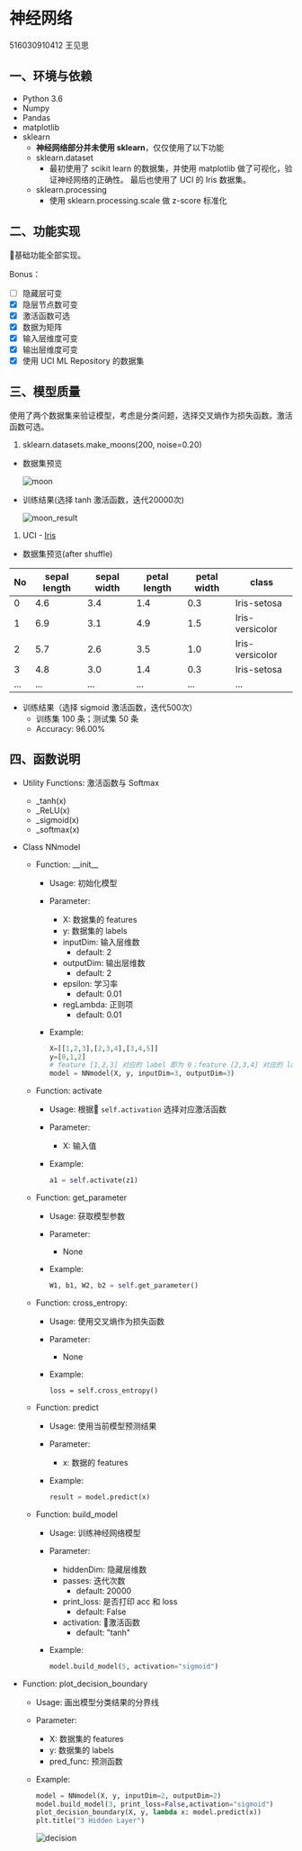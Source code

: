 # 神经网络

516030910412 王见思

## 一、环境与依赖
- Python 3.6
- Numpy
- Pandas
- matplotlib
- sklearn
    - <b>神经网络部分并未使用 sklearn</b>，仅仅使用了以下功能
    - sklearn.dataset
        - 最初使用了 scikit learn 的数据集，并使用 matplotlib 做了可视化，验证神经网络的正确性。 最后也使用了 UCI 的 Iris 数据集。
    - sklearn.processing
        - 使用 sklearn.processing.scale 做 z-score 标准化

## 二、功能实现

基础功能全部实现。

Bonus：

- [ ] 隐藏层可变
- [x] 隐层节点数可变
- [x] 激活函数可选
- [x] 数据为矩阵
- [x] 输入层维度可变
- [x] 输出层维度可变
- [x] 使用 UCI ML Repository 的数据集

## 三、模型质量

使用了两个数据集来验证模型，考虑是分类问题，选择交叉熵作为损失函数。激活函数可选。

1. sklearn.datasets.make_moons(200, noise=0.20)
- 数据集预览
  
    ![moon](./image/moon.png)
    
- 训练结果(选择 tanh 激活函数，迭代20000次)

    ![moon_result](./image/moon_result.png)

1. UCI - [Iris](https://archive.ics.uci.edu/ml/datasets/Iris) 
- 数据集预览(after shuffle)
  
| No | sepal length | sepal width | petal length | petal width | class |
|----|--------------|-------------|--------------|-------------|-------|
| 0 | 4.6 | 3.4 | 1.4 | 0.3 | Iris-setosa |
| 1 | 6.9 | 3.1 | 4.9 | 1.5 | Iris-versicolor |
| 2 | 5.7 | 2.6 | 3.5 | 1.0 | Iris-versicolor |
| 3 | 4.8 | 3.0 | 1.4 | 0.3 | Iris-setosa |
| ... | ... | ... | ... | ... | ... |

- 训练结果（选择 sigmoid 激活函数，迭代500次）
    - 训练集 100 条；测试集 50 条
    - Accuracy: 96.00%

## 四、函数说明
- Utility Functions: 激活函数与 Softmax
    - _tanh(x)
    - _ReLU(x)
    - _sigmoid(x)
    - _softmax(x)

- Class NNmodel
    - Function: \_\_init\_\_
        - Usage: 初始化模型
        - Parameter:
            - X: 数据集的 features
            - y: 数据集的 labels
            - inputDim: 输入层维数
                - default: 2
            - outputDim: 输出层维数
                - default: 2
            - epsilon: 学习率
                - default: 0.01
            - regLambda: 正则项
                - default: 0.01
        - Example:

            ``` python
            X=[[1,2,3],[2,3,4],[3,4,5]]
            y=[0,1,2]
            # feature [1,2,3] 对应的 label 即为 0；feature [2,3,4] 对应的 label 即为 1
            model = NNmodel(X, y, inputDim=3, outputDim=3)
            ```
    - Function: activate
        - Usage: 根据 `self.activation` 选择对应激活函数
        - Parameter: 
            - X: 输入值
        - Example:

            ``` python
            a1 = self.activate(z1)
            ```
    - Function: get_parameter
        - Usage: 获取模型参数
        - Parameter:
            - None
        - Example:

            ``` python
            W1, b1, W2, b2 = self.get_parameter()
            ```
    - Function: cross_entropy:
        - Usage: 使用交叉熵作为损失函数
        - Parameter:
            - None
        - Example:

            ``` pyhon
            loss = self.cross_entropy()
            ```
    - Function: predict
        - Usage: 使用当前模型预测结果
        - Parameter:
            - x: 数据的 features
        - Example:

            ``` python
            result = model.predict(x)
            ```
    - Function: build_model
        - Usage: 训练神经网络模型
        - Parameter:
            - hiddenDim: 隐藏层维数
            - passes: 迭代次数
                - default: 20000
            - print_loss: 是否打印 acc 和 loss
                - default: False
            - activation: 激活函数
                - default: "tanh"
        - Example:
            
            ``` python
            model.build_model(5, activation="sigmoid")
            ```
- Function: plot_decision_boundary
    - Usage: 画出模型分类结果的分界线
    - Parameter: 
        - X: 数据集的 features
        - y: 数据集的 labels
        - pred_func: 预测函数
    - Example:

        ``` python
        model = NNmodel(X, y, inputDim=2, outputDim=2)
        model.build_model(3, print_loss=False,activation="sigmoid")
        plot_decision_boundary(X, y, lambda x: model.predict(x))
        plt.title("3 Hidden Layer")
        ```

        ![decision](./image/decision.png)